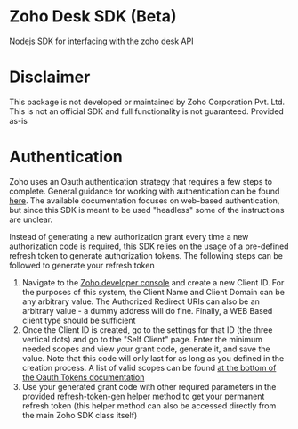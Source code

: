 # Zoho Desk SDK (Beta)
Nodejs SDK for interfacing with the zoho desk API

# Disclaimer
This package is not developed or maintained by Zoho Corporation Pvt. Ltd. This is not an official SDK and full functionality is not guaranteed. Provided as-is

# Authentication
Zoho uses an Oauth authentication strategy that requires a few steps to complete. General guidance for working with authentication can be found [here](https://desk.zoho.com/DeskAPIDocument#Authentication#OauthTokens). The available documentation focuses on web-based authentication, but since this SDK is meant to be used "headless" some of the instructions are unclear.

Instead of generating a new authorization grant every time a new authorization code is required, this SDK relies on the usage of a pre-defined refresh token to generate authorization tokens. The following steps can be followed to generate your refresh token

1. Navigate to the [Zoho developer console](https://accounts.zoho.com/developerconsole) and create a new Client ID. For the purposes of this system, the Client Name and Client Domain can be any arbitrary value. The Authorized Redirect URIs can also be an arbitrary value - a dummy address will do fine. Finally, a WEB Based client type should be sufficient
2. Once the Client ID is created, go to the settings for that ID (the three vertical dots) and go to the "Self Client" page. Enter the minimum needed scopes and view your grant code, generate it, and save the value. Note that this code will only last for as long as you defined in the creation process. A list of valid scopes can be found [at the bottom of the Oauth Tokens documentation](https://desk.zoho.com/DeskAPIDocument#Authentication#OauthTokens)
3. Use your generated grant code with other required parameters in the provided [refresh-token-gen](./lib/helpers/refresh-token-gen.js) helper method to get your permanent refresh token (this helper method can also be accessed directly from the main Zoho SDK class itself)
